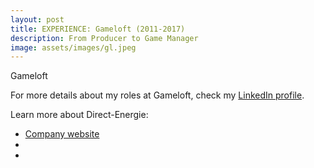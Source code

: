 ```yaml
---
layout: post
title: EXPERIENCE: Gameloft (2011-2017)
description: From Producer to Game Manager
image: assets/images/gl.jpeg
---
```


Gameloft

For more details about my roles at Gameloft, check my <A href="https://www.linkedin.com/in/christophebenoist/">LinkedIn profile</A>.

Learn more about Direct-Energie:
- <a href="https://www.gameloft.com/">Company website</a>
- <a href=""></a>
- <a href=""></a>